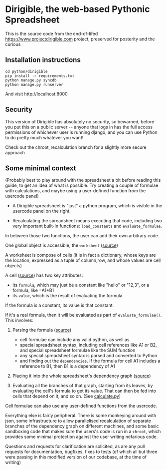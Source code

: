 Dirigible, the web-based Pythonic Spreadsheet
=============================================

This is the source code from the end-of-lifed https://www.projectdirigible.com project, preserved for posterity and the curious


Installation instructions
-------------------------

    cd python/dirigible
    pip install -r requirements.txt
    python manage.py syncdb
    python manage.py runserver

And visit http://localhost:8000

Security
--------

This version of Dirigible has absolutely no security, so bewarned, before you put this on a public server -- anyone that logs in has the full access permissions of whichever user is running django, and you can use Python to do pretty much whatever you want!

Check out the chroot_recalculation branch for a slightly more secure approach


Some minimal context
--------------------

(Probably best to play around with the spreadsheet a bit before reading this guide, to get an idea of what is possible.  Try creating a couple of formulae with calculations, and maybe using a user-defined function from the usercode panel)

* A Dirigible spreadsheet is "just" a python program, which is visible in the usercode panel on the right.  

* Recalculating the spreadsheet means executing that code, including two very important built-in functions:  `load_constants` and `evaluate_formulae`.  

In between those two functions, the user can add their own arbitrary code. 

One global object is accessible, the `worksheet` ([source](https://github.com/pythonanywhere/dirigible-source/blob/master/python/dirigible/sheet/worksheet.py))

A worksheet is compose of cells (it is in fact a dictionary, whose keys are the location, expressed as a tuple of column,row, and whose values are cell objects)

A cell ([source](https://github.com/pythonanywhere/dirigible-source/blob/master/python/dirigible/sheet/cell.py)) has two key attributes:

- its `formula`, which may just be a constant like "hello" or "12,3", or a formula, like =A1+B1
- its `value`, which is the result of evaluating the formula.  

If the formula is a constant, its value is that constant.

If it's a real formula, then it will be evaluated as part of `evaluate_formulae()`.  This involves:

1. Parsing the formula ([source](https://github.com/pythonanywhere/dirigible-source/blob/master/python/dirigible/sheet/formula_interpreter.py))
    - cell formulae can include any valid python, as well as
    - special spreadsheet syntax, including cell references like A1 or B2, and special spreadsheet formulae like the SUM function
    - any special spreadsheet syntax is parsed and converted to Python
    - and finding out the `dependencies`.  If the formula for cell A1 includes a reference to B1, then B1 is a dependency of A1

2. Placing it into the whole spreadsheet's dependency graph ([source](https://github.com/pythonanywhere/dirigible-source/blob/master/python/dirigible/sheet/dependency_graph.py))

3. Evaluating all the branches of that graph, starting from its leaves, by evaluating the cell's formula to get its value.  That can then be fed into cells that depend on it, and so on.  (See [calculate.py](https://github.com/pythonanywhere/dirigible-source/blob/master/python/dirigible/sheet/calculate.py))

Cell formulae can also use any user-defined functions from the usercode.


Everything else is fairly peripheral.  There is some monkeying around with json, some infrastructure to allow parallelised recalculation of separate branches of the dependency graph on different machines, and some basic sandboxing code that makes sure the users's code is run in a `chroot`, which provides some minimal protection against the user writing nefarious code.

Questions and requests for clarification are solicited, as are any pull requests for documentation, bugfixes, fixes to tests (of which all but three were passing in this modified version of our codebase, at the time of writing)

